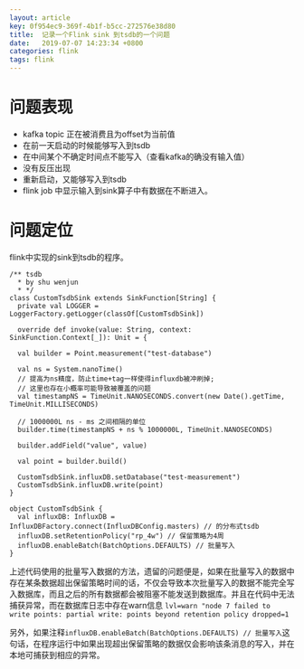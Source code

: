 ```yaml
---
layout: article
key: 0f954ec9-369f-4b1f-b5cc-272576e38d80
title:  记录一个Flink sink 到tsdb的一个问题
date:   2019-07-07 14:23:34 +0800
categories: flink
tags: flink
---
```


# 问题表现
- kafka topic 正在被消费且为offset为当前值
- 在前一天启动的时候能够写入到tsdb
- 在中间某个不确定时间点不能写入（查看kafka的确没有输入值）
- 没有反压出现
- 重新启动，又能够写入到tsdb
- flink job 中显示输入到sink算子中有数据在不断进入。

# 问题定位

flink中实现的sink到tsdb的程序。

```
/** tsdb
  * by shu wenjun
  * */
class CustomTsdbSink extends SinkFunction[String] {
  private val LOGGER = LoggerFactory.getLogger(classOf[CustomTsdbSink])

  override def invoke(value: String, context: SinkFunction.Context[_]): Unit = {

  val builder = Point.measurement("test-database")

  val ns = System.nanoTime()
  // 提高为ns精度，防止time+tag一样使得influxdb被冲刷掉;
  // 这里也存在小概率可能导致被覆盖的问题
  val timestampNS = TimeUnit.NANOSECONDS.convert(new Date().getTime, TimeUnit.MILLISECONDS)

  // 1000000L ns - ms 之间相隔的单位
  builder.time(timestampNS + ns % 1000000L, TimeUnit.NANOSECONDS)

  builder.addField("value", value)

  val point = builder.build()

  CustomTsdbSink.influxDB.setDatabase("test-measurement")
  CustomTsdbSink.influxDB.write(point)
}

object CustomTsdbSink {
  val influxDB: InfluxDB = InfluxDBFactory.connect(InfluxDBConfig.masters) // 的分布式tsdb
  influxDB.setRetentionPolicy("rp_4w") // 保留策略为4周
  influxDB.enableBatch(BatchOptions.DEFAULTS) // 批量写入
}
```
上述代码使用的批量写入数据的方法，遗留的问题便是，如果在批量写入的数据中存在某条数据超出保留策略时间的话，不仅会导致本次批量写入的数据不能完全写入数据库，而且之后的所有数据都会被阻塞不能发送到数据库。并且在代码中无法捕获异常，而在数据库日志中存在warn信息
`lvl=warn "node 7 failed to write points: partial write: points beyond retention policy dropped=1`

另外，如果注释`influxDB.enableBatch(BatchOptions.DEFAULTS) // 批量写入`这句话，在程序运行中如果出现超出保留策略的数据仅会影响该条消息的写入，并在本地可捕获到相应的异常。





